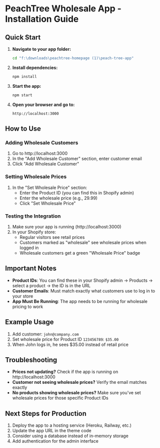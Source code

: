 # PeachTree Wholesale App - Installation Guide

## Quick Start

1. **Navigate to your app folder:**
   ```bash
   cd "f:\downloads\peachtree-homepage (1)\peach-tree-app"
   ```

2. **Install dependencies:**
   ```bash
   npm install
   ```

3. **Start the app:**
   ```bash
   npm start
   ```

4. **Open your browser and go to:**
   ```
   http://localhost:3000
   ```

## How to Use

### Adding Wholesale Customers
1. Go to http://localhost:3000
2. In the "Add Wholesale Customer" section, enter customer email
3. Click "Add Wholesale Customer"

### Setting Wholesale Prices
1. In the "Set Wholesale Price" section:
   - Enter the Product ID (you can find this in Shopify admin)
   - Enter the wholesale price (e.g., 29.99)
   - Click "Set Wholesale Price"

### Testing the Integration
1. Make sure your app is running (http://localhost:3000)
2. In your Shopify store:
   - Regular visitors see retail prices
   - Customers marked as "wholesale" see wholesale prices when logged in
   - Wholesale customers get a green "Wholesale Price" badge

## Important Notes

- **Product IDs**: You can find these in your Shopify admin → Products → select a product → the ID is in the URL
- **Customer Emails**: Must match exactly what customers use to log in to your store
- **App Must Be Running**: The app needs to be running for wholesale pricing to work

## Example Usage

1. Add customer: `john@company.com`
2. Set wholesale price for Product ID `123456789`: `$35.00`
3. When John logs in, he sees $35.00 instead of retail price

## Troubleshooting

- **Prices not updating?** Check if the app is running on http://localhost:3000
- **Customer not seeing wholesale prices?** Verify the email matches exactly
- **No products showing wholesale prices?** Make sure you've set wholesale prices for those specific Product IDs

## Next Steps for Production

1. Deploy the app to a hosting service (Heroku, Railway, etc.)
2. Update the app URL in the theme code
3. Consider using a database instead of in-memory storage
4. Add authentication for the admin interface